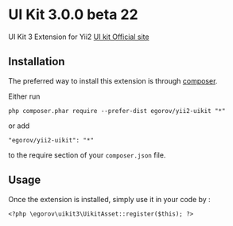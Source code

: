UI Kit 3.0.0 beta 22
==================
UI Kit 3 Extension for Yii2  [UI kit Official site](https://getuikit.com/)

Installation
------------

The preferred way to install this extension is through [composer](http://getcomposer.org/download/).

Either run

```
php composer.phar require --prefer-dist egorov/yii2-uikit "*"
```

or add

```
"egorov/yii2-uikit": "*"
```

to the require section of your `composer.json` file.


Usage
-----

Once the extension is installed, simply use it in your code by  :

```
<?php \egorov\uikit3\UikitAsset::register($this); ?>
```